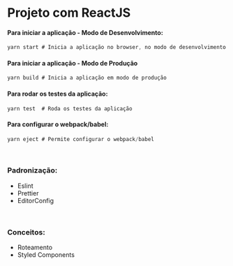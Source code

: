 # Projeto com ReactJS


#### Para iniciar a aplicação - Modo de Desenvolvimento:
```js
yarn start # Inicia a aplicação no browser, no modo de desenvolvimento
```
#### Para iniciar a aplicação - Modo de Produção
```js
yarn build # Inicia a aplicação em modo de produção
```
#### Para rodar os testes da aplicação:
```js
yarn test  # Roda os testes da aplicação
```
#### Para configurar o webpack/babel:
```js
yarn eject # Permite configurar o webpack/babel
```
<br/>
<h3>Padronização:</h3>
<ul>
  <li>Eslint</li>
  <li>Prettier</li>
  <li>EditorConfig</li>
</ul>
<br/>
<h3>Conceitos:</h3>
<ul>
  <li>Roteamento</li>
  <li>Styled Components</li>
</ul>
